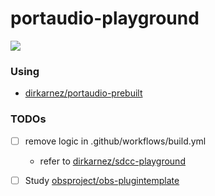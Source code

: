 portaudio-playground
====================
![](https://github.com/dirkarnez/portaudio-playground/actions/workflows/build.yml/badge.svg)

### Using
- [dirkarnez/portaudio-prebuilt](https://github.com/dirkarnez/portaudio-prebuilt)

### TODOs
- [ ] remove logic in .github/workflows/build.yml
  - refer to [dirkarnez/sdcc-playground](https://github.com/dirkarnez/sdcc-playground)
- [ ] Study [obsproject/obs-plugintemplate](https://github.com/obsproject/obs-plugintemplate)



